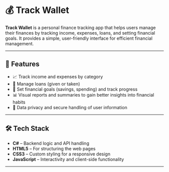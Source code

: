 # 💰 Track Wallet

**Track Wallet** is a personal finance tracking app that helps users manage their finances by tracking income, expenses, loans, and setting financial goals. It provides a simple, user-friendly interface for efficient financial management.

---

## 📲 Features

- 📈 Track income and expenses by category  
- 📝 Manage loans (given or taken)  
- 🎯 Set financial goals (savings, spending) and track progress  
- 📊 Visual reports and summaries to gain better insights into financial habits  
- 🔐 Data privacy and secure handling of user information  

---

## 🛠️ Tech Stack

- **C#** – Backend logic and API handling  
- **HTML5** – For structuring the web pages  
- **CSS3** – Custom styling for a responsive design  
- **JavaScript** – Interactivity and client-side functionality  

---

